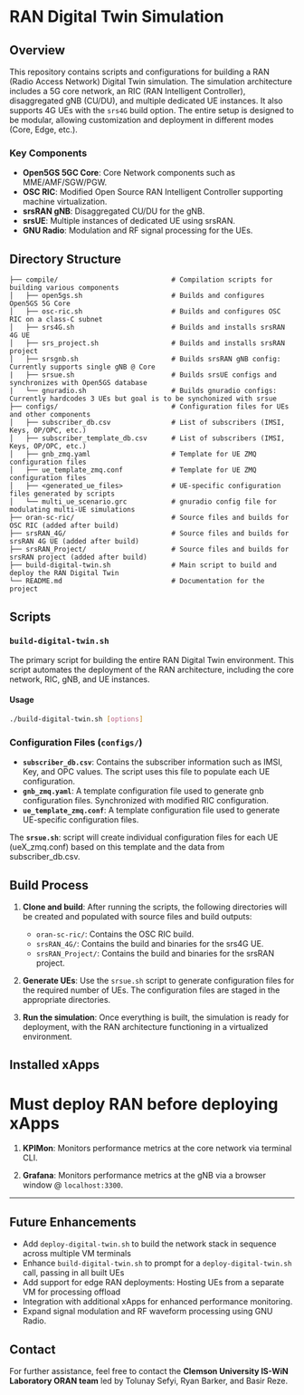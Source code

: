 # RAN Digital Twin Simulation

## Overview

This repository contains scripts and configurations for building a RAN (Radio Access Network) Digital Twin simulation. The simulation architecture includes a 5G core network, an RIC (RAN Intelligent Controller), disaggregated gNB (CU/DU), and multiple dedicated UE instances. It also supports 4G UEs with the `srs4G` build option. The entire setup is designed to be modular, allowing customization and deployment in different modes (Core, Edge, etc.).

### Key Components

- **Open5GS 5GC Core**: Core Network components such as MME/AMF/SGW/PGW.
- **OSC RIC**: Modified Open Source RAN Intelligent Controller supporting machine virtualization.
- **srsRAN gNB**: Disaggregated CU/DU for the gNB.
- **srsUE**: Multiple instances of dedicated UE using srsRAN.
- **GNU Radio**: Modulation and RF signal processing for the UEs.

## Directory Structure

```plaintext
├── compile/                            # Compilation scripts for building various components
│   ├── open5gs.sh                      # Builds and configures Open5GS 5G Core
│   ├── osc-ric.sh                      # Builds and configures OSC RIC on a class-C subnet
│   ├── srs4G.sh                        # Builds and installs srsRAN 4G UE
│   ├── srs_project.sh                  # Builds and installs srsRAN project
│   ├── srsgnb.sh                       # Builds srsRAN gNB config: Currently supports single gNB @ Core
|   ├── srsue.sh                        # Builds srsUE configs and synchronizes with Open5GS database
|   └── gnuradio.sh                     # Builds gnuradio configs: Currently hardcodes 3 UEs but goal is to be synchonized with srsue
├── configs/                            # Configuration files for UEs and other components
│   ├── subscriber_db.csv               # List of subscribers (IMSI, Keys, OP/OPC, etc.)
│   ├── subscriber_template_db.csv      # List of subscribers (IMSI, Keys, OP/OPC, etc.)
│   ├── gnb_zmq.yaml                    # Template for UE ZMQ configuration files
│   ├── ue_template_zmq.conf            # Template for UE ZMQ configuration files
│   ├── <generated_ue_files>            # UE-specific configuration files generated by scripts
│   └── multi_ue_scenario.grc           # gnuradio config file for modulating multi-UE simulations
├── oran-sc-ric/                        # Source files and builds for OSC RIC (added after build)
├── srsRAN_4G/                          # Source files and builds for srsRAN 4G UE (added after build)
├── srsRAN_Project/                     # Source files and builds for srsRAN project (added after build)
├── build-digital-twin.sh               # Main script to build and deploy the RAN Digital Twin
└── README.md                           # Documentation for the project
```

## Scripts

### `build-digital-twin.sh`
The primary script for building the entire RAN Digital Twin environment. This script automates the deployment of the RAN architecture, including the core network, RIC, gNB, and UE instances.

#### Usage

```bash
./build-digital-twin.sh [options]
```

### Configuration Files (`configs/`)

- **`subscriber_db.csv`**: Contains the subscriber information such as IMSI, Key, and OPC values. The script uses this file to populate each UE configuration.
- **`gnb_zmq.yaml`**: A template configuration file used to generate gnb configuration files. Synchronized with modified RIC configuration.
- **`ue_template_zmq.conf`**: A template configuration file used to generate UE-specific configuration files.

The **`srsue.sh`**: script will create individual configuration files for each UE (ueX_zmq.conf) based on this template and the data from subscriber_db.csv.

## Build Process

1. **Clone and build**: After running the scripts, the following directories will be created and populated with source files and build outputs:
   - `oran-sc-ric/`: Contains the OSC RIC build.
   - `srsRAN_4G/`: Contains the build and binaries for the srs4G UE.
   - `srsRAN_Project/`: Contains the build and binaries for the srsRAN project.

2. **Generate UEs**: Use the `srsue.sh` script to generate configuration files for the required number of UEs. The configuration files are staged in the appropriate directories.

3. **Run the simulation**: Once everything is built, the simulation is ready for deployment, with the RAN architecture functioning in a virtualized environment.

## Installed xApps 
# Must deploy RAN before deploying xApps

1. **KPIMon**: Monitors performance metrics at the core network via terminal CLI. 

2. **Grafana**: Monitors performance metrics at the gNB via a browser window @ `localhost:3300`.

---

## Future Enhancements

- Add `deploy-digital-twin.sh` to build the network stack in sequence across multiple VM terminals
- Enhance `build-digital-twin.sh` to prompt for a `deploy-digital-twin.sh` call, passing in all built UEs 
- Add support for edge RAN deployments: Hosting UEs from a separate VM for processing offload
- Integration with additional xApps for enhanced performance monitoring.
- Expand signal modulation and RF waveform processing using GNU Radio.

## Contact

For further assistance, feel free to contact the **Clemson University IS-WiN Laboratory ORAN team** led by Tolunay Sefyi, Ryan Barker, and Basir Reze.
